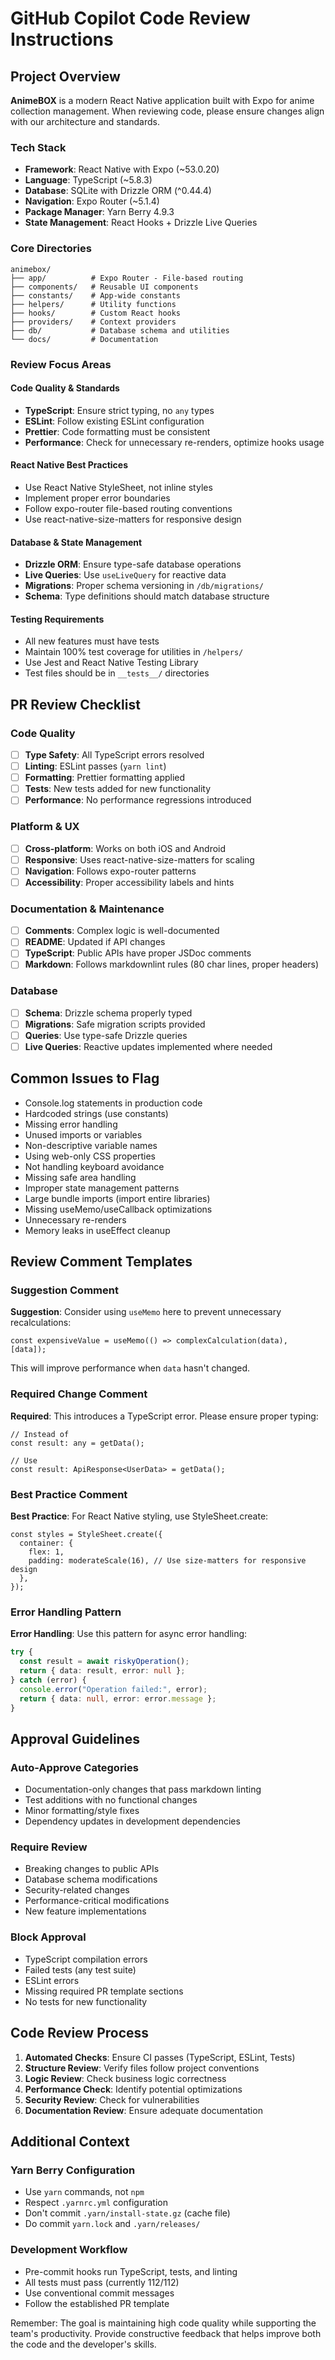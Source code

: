 # GitHub Copilot Code Review Instructions

## Project Overview

**AnimeBOX** is a modern React Native application built with Expo for anime
collection management. When reviewing code, please ensure changes align with
our architecture and standards.

### Tech Stack

- **Framework**: React Native with Expo (~53.0.20)
- **Language**: TypeScript (~5.8.3)
- **Database**: SQLite with Drizzle ORM (^0.44.4)
- **Navigation**: Expo Router (~5.1.4)
- **Package Manager**: Yarn Berry 4.9.3
- **State Management**: React Hooks + Drizzle Live Queries

### Core Directories

```text
animebox/
├── app/          # Expo Router - File-based routing
├── components/   # Reusable UI components
├── constants/    # App-wide constants
├── helpers/      # Utility functions
├── hooks/        # Custom React hooks
├── providers/    # Context providers
├── db/           # Database schema and utilities
└── docs/         # Documentation
```

### Review Focus Areas

#### Code Quality & Standards

- **TypeScript**: Ensure strict typing, no `any` types
- **ESLint**: Follow existing ESLint configuration
- **Prettier**: Code formatting must be consistent
- **Performance**: Check for unnecessary re-renders, optimize hooks usage

#### React Native Best Practices

- Use React Native StyleSheet, not inline styles
- Implement proper error boundaries
- Follow expo-router file-based routing conventions
- Use react-native-size-matters for responsive design

#### Database & State Management

- **Drizzle ORM**: Ensure type-safe database operations
- **Live Queries**: Use `useLiveQuery` for reactive data
- **Migrations**: Proper schema versioning in `/db/migrations/`
- **Schema**: Type definitions should match database structure

#### Testing Requirements

- All new features must have tests
- Maintain 100% test coverage for utilities in `/helpers/`
- Use Jest and React Native Testing Library
- Test files should be in `__tests__/` directories

## PR Review Checklist

### Code Quality

- [ ] **Type Safety**: All TypeScript errors resolved
- [ ] **Linting**: ESLint passes (`yarn lint`)
- [ ] **Formatting**: Prettier formatting applied
- [ ] **Tests**: New tests added for new functionality
- [ ] **Performance**: No performance regressions introduced

### Platform & UX

- [ ] **Cross-platform**: Works on both iOS and Android
- [ ] **Responsive**: Uses react-native-size-matters for scaling
- [ ] **Navigation**: Follows expo-router patterns
- [ ] **Accessibility**: Proper accessibility labels and hints

### Documentation & Maintenance

- [ ] **Comments**: Complex logic is well-documented
- [ ] **README**: Updated if API changes
- [ ] **TypeScript**: Public APIs have proper JSDoc comments
- [ ] **Markdown**: Follows markdownlint rules (80 char lines, proper headers)

### Database

- [ ] **Schema**: Drizzle schema properly typed
- [ ] **Migrations**: Safe migration scripts provided
- [ ] **Queries**: Use type-safe Drizzle queries
- [ ] **Live Queries**: Reactive updates implemented where needed

## Common Issues to Flag

- Console.log statements in production code
- Hardcoded strings (use constants)
- Missing error handling
- Unused imports or variables
- Non-descriptive variable names
- Using web-only CSS properties
- Not handling keyboard avoidance
- Missing safe area handling
- Improper state management patterns
- Large bundle imports (import entire libraries)
- Missing useMemo/useCallback optimizations
- Unnecessary re-renders
- Memory leaks in useEffect cleanup

## Review Comment Templates

### Suggestion Comment

**Suggestion**: Consider using `useMemo` here to prevent unnecessary
recalculations:

```tsx
const expensiveValue = useMemo(() => complexCalculation(data), [data]);
```

This will improve performance when `data` hasn't changed.

### Required Change Comment

**Required**: This introduces a TypeScript error. Please ensure proper
typing:

```tsx
// Instead of
const result: any = getData();

// Use
const result: ApiResponse<UserData> = getData();
```

### Best Practice Comment

**Best Practice**: For React Native styling, use StyleSheet.create:

```tsx
const styles = StyleSheet.create({
  container: {
    flex: 1,
    padding: moderateScale(16), // Use size-matters for responsive design
  },
});
```

### Error Handling Pattern

**Error Handling**: Use this pattern for async error handling:

```typescript
try {
  const result = await riskyOperation();
  return { data: result, error: null };
} catch (error) {
  console.error("Operation failed:", error);
  return { data: null, error: error.message };
}
```

## Approval Guidelines

### Auto-Approve Categories

- Documentation-only changes that pass markdown linting
- Test additions with no functional changes
- Minor formatting/style fixes
- Dependency updates in development dependencies

### Require Review

- Breaking changes to public APIs
- Database schema modifications
- Security-related changes
- Performance-critical modifications
- New feature implementations

### Block Approval

- TypeScript compilation errors
- Failed tests (any test suite)
- ESLint errors
- Missing required PR template sections
- No tests for new functionality

## Code Review Process

1. **Automated Checks**: Ensure CI passes (TypeScript, ESLint, Tests)
2. **Structure Review**: Verify files follow project conventions
3. **Logic Review**: Check business logic correctness
4. **Performance Check**: Identify potential optimizations
5. **Security Review**: Check for vulnerabilities
6. **Documentation Review**: Ensure adequate documentation

## Additional Context

### Yarn Berry Configuration

- Use `yarn` commands, not `npm`
- Respect `.yarnrc.yml` configuration
- Don't commit `.yarn/install-state.gz` (cache file)
- Do commit `yarn.lock` and `.yarn/releases/`

### Development Workflow

- Pre-commit hooks run TypeScript, tests, and linting
- All tests must pass (currently 112/112)
- Use conventional commit messages
- Follow the established PR template

Remember: The goal is maintaining high code quality while supporting the
team's productivity. Provide constructive feedback that helps improve both the
code and the developer's skills.
